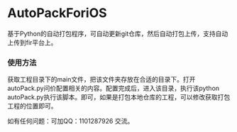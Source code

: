 # AutoPackForiOS

基于Python的自动打包程序，可自动更新git仓库，然后自动打包上传，支持自动上传到fir平台上。

### 使用方法

获取工程目录下的main文件，把该文件夹存放在合适的目录下。打开autoPack.py问价配置相关的内容。配置完成后，进入该目录，执行该python autoPack.py执行该脚本。即可，如果是打包本地仓库的工程，可以修改获取打包工程的位置即可。



如有任何问题：可加QQ：1101287926 交流。

